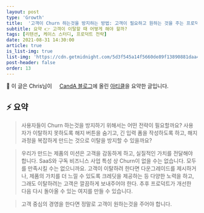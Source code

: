 ```yaml
---
layout: post
type: 'Growth'
title:  '고객이 Churn 하는것을 방지하는 방법: 고객이 필요하고 원하는 것을 주는 프로덕트를 만들어라'
subtitle: 요약 👉 고객이 이탈할 때 어떻게 해야 할까?
tags: [리텐션, 케이스 스터디, 프로덕트 전략]
date: 2021-08-31 14:30:00
article: true
is_list-img: true
list-img: 'https://cdn.getmidnight.com/5d3f545a14f5660de89f13890881daa4/2019/12/freestocks-org-618080-unsplash.jpg'
post-header: false
order: 13
---
```


<p class="text-gray">
 🔗 이 글은 Chris님이 <a href='https://www.canda.blog/' target='blank' rel='nofollow' id='outlink1' onclick='clickedOutlink(outlink1)'><img src='https://www.google.com/s2/favicons?sz=64&domain=https://www.canda.blog/' style='display:inline; height: 1em; position: relative; bottom: -2px; margin-right: 2px;'>CandA 블로그</a>에 올린 <a href='https://www.canda.blog/user-churn/' target='blank' rel='nofollow' id='outlink2' onclick='clickedOutlink(outlink2)'>아티클</a>을 요약한 글입니다.
</p>

## ⚡️ 요약

> 사용자들이 Churn 하는것을 방지하기 위해서는 어떤 전략이 필요할까요? 사용자가 이탈하지 못하도록 해지 버튼을 숨기고, 긴 입력 폼을 작성하도록 하고, 해지 과정을 복잡하게 만드는 것으로 이탈을 방지할 수 있을까요?

> 우리가 만드는 제품의 미션은 고객을 감동하게 하고, 실질적인 가치를 전달해야 합니다. SaaS와 구독 비즈니스 사업 특성 상 Churn이 없을 수는 없습니다. 모두를 만족시킬 수는 없으니까요. 고객이 이탈하려 한다면 다운그레이드를 제시하거나, 제품의 가치를 더 느낄 수 있도록 크레딧을 제공하는 등 다양한 노력을 하고, 그래도 이탈하려는 고객은 깔끔하게 보내주어야 한다. 추후 프로덕트가 개선한 다음 다시 돌아올 수 있는 여지를 만들 수 있습니다.

> 고객 중심의 경영을 한다면 정말로 고객이 원하는것을 주어야 합니다.